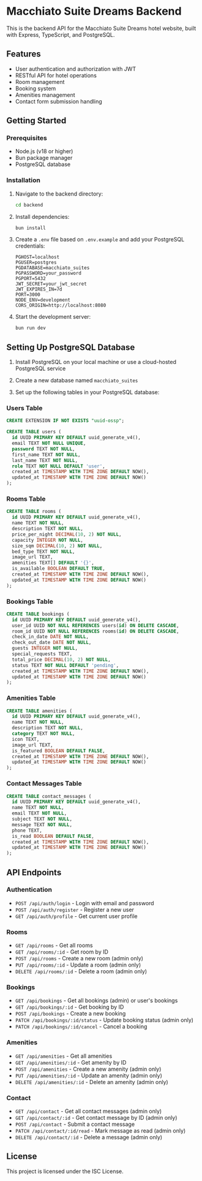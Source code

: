 # Macchiato Suite Dreams Backend

This is the backend API for the Macchiato Suite Dreams hotel website, built with Express, TypeScript, and PostgreSQL.

## Features

- User authentication and authorization with JWT
- RESTful API for hotel operations
- Room management
- Booking system
- Amenities management
- Contact form submission handling

## Getting Started

### Prerequisites

- Node.js (v18 or higher)
- Bun package manager
- PostgreSQL database

### Installation

1. Navigate to the backend directory:
   ```bash
   cd backend
   ```

2. Install dependencies:
   ```bash
   bun install
   ```

3. Create a `.env` file based on `.env.example` and add your PostgreSQL credentials:
   ```
   PGHOST=localhost
   PGUSER=postgres
   PGDATABASE=macchiato_suites
   PGPASSWORD=your_password
   PGPORT=5432
   JWT_SECRET=your_jwt_secret
   JWT_EXPIRES_IN=7d
   PORT=3000
   NODE_ENV=development
   CORS_ORIGIN=http://localhost:8080
   ```

4. Start the development server:
   ```bash
   bun run dev
   ```

## Setting Up PostgreSQL Database

1. Install PostgreSQL on your local machine or use a cloud-hosted PostgreSQL service

2. Create a new database named `macchiato_suites`

3. Set up the following tables in your PostgreSQL database:

### Users Table

```sql
CREATE EXTENSION IF NOT EXISTS "uuid-ossp";

CREATE TABLE users (
  id UUID PRIMARY KEY DEFAULT uuid_generate_v4(),
  email TEXT NOT NULL UNIQUE,
  password TEXT NOT NULL,
  first_name TEXT NOT NULL,
  last_name TEXT NOT NULL,
  role TEXT NOT NULL DEFAULT 'user',
  created_at TIMESTAMP WITH TIME ZONE DEFAULT NOW(),
  updated_at TIMESTAMP WITH TIME ZONE DEFAULT NOW()
);
```

### Rooms Table

```sql
CREATE TABLE rooms (
  id UUID PRIMARY KEY DEFAULT uuid_generate_v4(),
  name TEXT NOT NULL,
  description TEXT NOT NULL,
  price_per_night DECIMAL(10, 2) NOT NULL,
  capacity INTEGER NOT NULL,
  size_sqm DECIMAL(10, 2) NOT NULL,
  bed_type TEXT NOT NULL,
  image_url TEXT,
  amenities TEXT[] DEFAULT '{}',
  is_available BOOLEAN DEFAULT TRUE,
  created_at TIMESTAMP WITH TIME ZONE DEFAULT NOW(),
  updated_at TIMESTAMP WITH TIME ZONE DEFAULT NOW()
);
```

### Bookings Table

```sql
CREATE TABLE bookings (
  id UUID PRIMARY KEY DEFAULT uuid_generate_v4(),
  user_id UUID NOT NULL REFERENCES users(id) ON DELETE CASCADE,
  room_id UUID NOT NULL REFERENCES rooms(id) ON DELETE CASCADE,
  check_in_date DATE NOT NULL,
  check_out_date DATE NOT NULL,
  guests INTEGER NOT NULL,
  special_requests TEXT,
  total_price DECIMAL(10, 2) NOT NULL,
  status TEXT NOT NULL DEFAULT 'pending',
  created_at TIMESTAMP WITH TIME ZONE DEFAULT NOW(),
  updated_at TIMESTAMP WITH TIME ZONE DEFAULT NOW()
);
```

### Amenities Table

```sql
CREATE TABLE amenities (
  id UUID PRIMARY KEY DEFAULT uuid_generate_v4(),
  name TEXT NOT NULL,
  description TEXT NOT NULL,
  category TEXT NOT NULL,
  icon TEXT,
  image_url TEXT,
  is_featured BOOLEAN DEFAULT FALSE,
  created_at TIMESTAMP WITH TIME ZONE DEFAULT NOW(),
  updated_at TIMESTAMP WITH TIME ZONE DEFAULT NOW()
);
```

### Contact Messages Table

```sql
CREATE TABLE contact_messages (
  id UUID PRIMARY KEY DEFAULT uuid_generate_v4(),
  name TEXT NOT NULL,
  email TEXT NOT NULL,
  subject TEXT NOT NULL,
  message TEXT NOT NULL,
  phone TEXT,
  is_read BOOLEAN DEFAULT FALSE,
  created_at TIMESTAMP WITH TIME ZONE DEFAULT NOW(),
  updated_at TIMESTAMP WITH TIME ZONE DEFAULT NOW()
);
```

## API Endpoints

### Authentication
- `POST /api/auth/login` - Login with email and password
- `POST /api/auth/register` - Register a new user
- `GET /api/auth/profile` - Get current user profile

### Rooms
- `GET /api/rooms` - Get all rooms
- `GET /api/rooms/:id` - Get room by ID
- `POST /api/rooms` - Create a new room (admin only)
- `PUT /api/rooms/:id` - Update a room (admin only)
- `DELETE /api/rooms/:id` - Delete a room (admin only)

### Bookings
- `GET /api/bookings` - Get all bookings (admin) or user's bookings
- `GET /api/bookings/:id` - Get booking by ID
- `POST /api/bookings` - Create a new booking
- `PATCH /api/bookings/:id/status` - Update booking status (admin only)
- `PATCH /api/bookings/:id/cancel` - Cancel a booking

### Amenities
- `GET /api/amenities` - Get all amenities
- `GET /api/amenities/:id` - Get amenity by ID
- `POST /api/amenities` - Create a new amenity (admin only)
- `PUT /api/amenities/:id` - Update an amenity (admin only)
- `DELETE /api/amenities/:id` - Delete an amenity (admin only)

### Contact
- `GET /api/contact` - Get all contact messages (admin only)
- `GET /api/contact/:id` - Get contact message by ID (admin only)
- `POST /api/contact` - Submit a contact message
- `PATCH /api/contact/:id/read` - Mark message as read (admin only)
- `DELETE /api/contact/:id` - Delete a message (admin only)

## License

This project is licensed under the ISC License.

